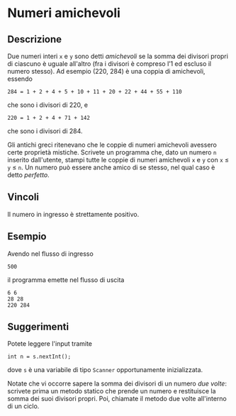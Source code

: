 Numeri amichevoli
=================

Descrizione
-----------

Due numeri interi `x` e `y` sono detti _amichevoli_ se la somma dei divisori
propri di ciascuno è uguale all'altro (fra i divisori è compreso l’1 ed escluso
il numero stesso). Ad esempio (220, 284) è una coppia di amichevoli, essendo

    284 = 1 + 2 + 4 + 5 + 10 + 11 + 20 + 22 + 44 + 55 + 110

che sono i divisori di 220, e

    220 = 1 + 2 + 4 + 71 + 142

che sono i divisori di 284.

Gli antichi greci ritenevano che le coppie di numeri amichevoli avessero certe
proprietà mistiche.
Scrivete un programma che, dato un numero `n` inserito dall'utente, stampi
tutte le coppie di numeri amichevoli
`x` e `y` con `x` ≤ `y` ≤ `n`. Un numero può essere anche amico di se stesso,
nel qual caso è detto _perfetto_.

Vincoli
-------

Il numero in ingresso è strettamente positivo.

Esempio
-------

Avendo nel flusso di ingresso

    500

il programma emette nel flusso di uscita

    6 6
    28 28
    220 284

Suggerimenti
------------

Potete leggere l'input tramite

    int n = s.nextInt();

dove `s` è una variabile di tipo `Scanner` opportunamente inizializzata.

Notate che vi occorre sapere la somma dei divisori di un numero _due volte_:
scrivete prima un metodo statico che prende un numero e restituisce la somma
dei suoi divisori propri. Poi, chiamate il metodo due volte all'interno di un
ciclo.

